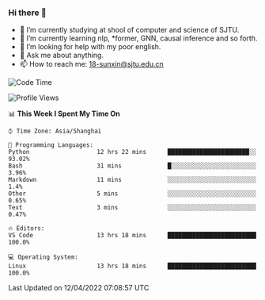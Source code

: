 ### Hi there 👋

<!--
**sunxin000/sunxin000** is a ✨ _special_ ✨ repository because its `README.md` (this file) appears on your GitHub profile.

Here are some ideas to get you started:

- 🔭 I’m currently working on ...
- 🌱 I’m currently learning ...
- 👯 I’m looking to collaborate on ...
- 🤔 I’m looking for help with ...
- 💬 Ask me about ...
- 📫 How to reach me: ...
- 😄 Pronouns: ...
- ⚡ Fun fact: ...
-->
- 🏫 I’m currently studying at shool of computer and science of SJTU.
- 🌱 I’m currently learning nlp, \*former, GNN, causal inference and so forth.
- 🤔 I’m looking for help with my poor english.
- 💬 Ask me about anything.
- 📫 How to reach me: 18-sunxin@sjtu.edu.cn
<!--START_SECTION:waka-->
![Code Time](http://img.shields.io/badge/Code%20Time-149%20hrs%2040%20mins-blue)

![Profile Views](http://img.shields.io/badge/Profile%20Views-6-blue)

📊 **This Week I Spent My Time On** 

```text
⌚︎ Time Zone: Asia/Shanghai

💬 Programming Languages: 
Python                   12 hrs 22 mins      ███████████████████████░░   93.02% 
Bash                     31 mins             █░░░░░░░░░░░░░░░░░░░░░░░░   3.96% 
Markdown                 11 mins             ░░░░░░░░░░░░░░░░░░░░░░░░░   1.4% 
Other                    5 mins              ░░░░░░░░░░░░░░░░░░░░░░░░░   0.65% 
Text                     3 mins              ░░░░░░░░░░░░░░░░░░░░░░░░░   0.47%

🔥 Editors: 
VS Code                  13 hrs 18 mins      █████████████████████████   100.0%

💻 Operating System: 
Linux                    13 hrs 18 mins      █████████████████████████   100.0%

```


 Last Updated on 12/04/2022 07:08:57 UTC
<!--END_SECTION:waka-->
